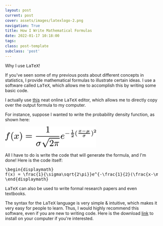 ```yaml
---
layout: post
current: post
cover: assets/images/latexlogo-2.png
navigation: True
title: How I Write Mathematical Formulas
date: 2022-01-17 10:18:00
tags:
class: post-template
subclass: 'post'
---
```


Why I use <samp>LaTeX</samp>! 

If you've seen some of my previous posts about different concepts in statistics, I provide mathematical formulas to illustrate certain ideas. I use a software called <samp>LaTeX</samp>, which allows me to accomplish this by writing some basic code. 

I actually use <a href="https://artofproblemsolving.com/texer" target="_blank">this</a> neat online <samp>LaTeX</samp> editor, which allows me to directly copy over the output formula to my computer. 

For instance, suppose I wanted to write the probability density function, as shown here: 

<img src="assets/images/newprobdensityfunction.png" width=300 alt="formula"/>
 
All I have to do is write the code that will generate the formula, and I'm done! Here is the code itself: 

<pre>\begin{displaymath}
f(x) = \frac{1}{\sigma\sqrt{2\pi}}e^{-\frac{1}{2}(\frac{x-\mu}{\sigma})^2}
\end{displaymath}</pre>

<samp>LaTeX</samp> can also be used to write formal research papers and even textbooks.

The syntax for the <samp>LaTeX</samp> language is very simple & intuitive, which makes it very easy for people to learn. Thus, I would highly recommend this software, even if you are new to writing code. Here is the download <a href="https://www.latex-project.org/get/" target="_blank">link</a> to install on your computer if you're interested. 
